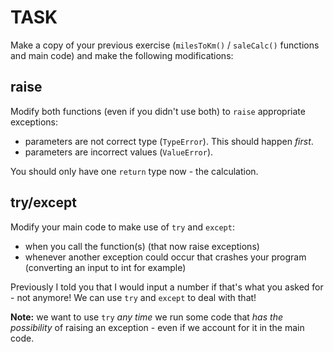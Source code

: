 # TASK

Make a copy of your previous exercise (`milesToKm()` / `saleCalc()` functions and main code) and make the following modifications:

## raise

Modify both functions (even if you didn't use both) to `raise` appropriate exceptions:

- parameters are not correct type (`TypeError`).  This should happen *first*.
- parameters are incorrect values (`ValueError`).

You should only have one `return` type now - the calculation.

## try/except

Modify your main code to make use of `try` and `except`:

- when you call the function(s) (that now raise exceptions)
- whenever another exception could occur that crashes your program (converting an input to int for example)

Previously I told you that I would input a number if that's what you asked for - not anymore!  We can use `try` and `except` to deal with that!

**Note:** we want to use `try` *any time* we run some code that *has the possibility* of raising an exception - even if we account for it in the main code.


